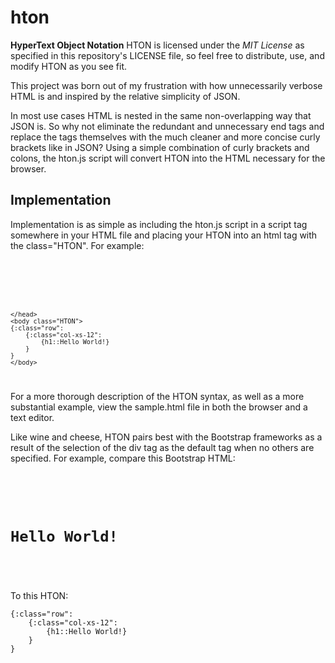 # hton
**HyperText Object Notation**
HTON is licensed under the _MIT License_ as specified in this repository's LICENSE file, so feel free to distribute, use, and modify HTON as you see fit.

This project was born out of my frustration with how unnecessarily verbose HTML is and inspired by the relative simplicity of JSON.

In most use cases HTML is nested in the same non-overlapping way that JSON is. 
So why not eliminate the redundant and unnecessary end tags and replace the tags themselves with the much cleaner and more concise curly brackets like in JSON?
Using a simple combination of curly brackets and colons, the hton.js script will convert HTON into the HTML necessary for the browser.

## Implementation
Implementation is as simple as including the hton.js script in a script tag somewhere in your HTML file and placing your HTON into an html tag with the class="HTON".
For example:

<pre><code><html>
    <head>
        <title>HTON Example</title>
        <script src="hton.js"></script>
    </head>
    <body class="HTON">
    {:class="row":
        {:class="col-xs-12": 
            {h1::Hello World!}
        }
    }
    </body>
</html></code></pre>

For a more thorough description of the HTON syntax, as well as a more substantial example, view the sample.html file in both the browser and a text editor.

Like wine and cheese, HTON pairs best with the Bootstrap frameworks as a result of the selection of the div tag as the default tag when no others are specified.
For example, compare this Bootstrap HTML:

<pre><code><div class="row">
    <div class="col-xs-12"> 
        <h1>Hello World!</h1>
    </div>
</div></code></pre>

To this HTON:

<pre><code>{:class="row":
    {:class="col-xs-12": 
        {h1::Hello World!}
    }
}</code></pre>

